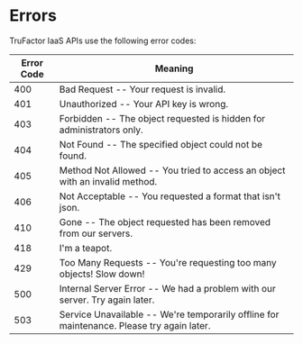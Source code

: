 # Errors

TruFactor IaaS APIs use the following error codes:


Error Code | Meaning
---------- | -------
400 | Bad Request -- Your request is invalid.
401 | Unauthorized -- Your API key is wrong.
403 | Forbidden -- The object requested is hidden for administrators only.
404 | Not Found -- The specified object could not be found.
405 | Method Not Allowed -- You tried to access an object with an invalid method.
406 | Not Acceptable -- You requested a format that isn't json.
410 | Gone -- The object requested has been removed from our servers.
418 | I'm a teapot.
429 | Too Many Requests -- You're requesting too many objects! Slow down!
500 | Internal Server Error -- We had a problem with our server. Try again later.
503 | Service Unavailable -- We're temporarily offline for maintenance. Please try again later.
